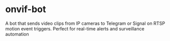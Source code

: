 # onvif-bot
A bot that sends video clips from IP cameras to Telegram or Signal on RTSP motion event triggers. Perfect for real-time alerts and surveillance automation
